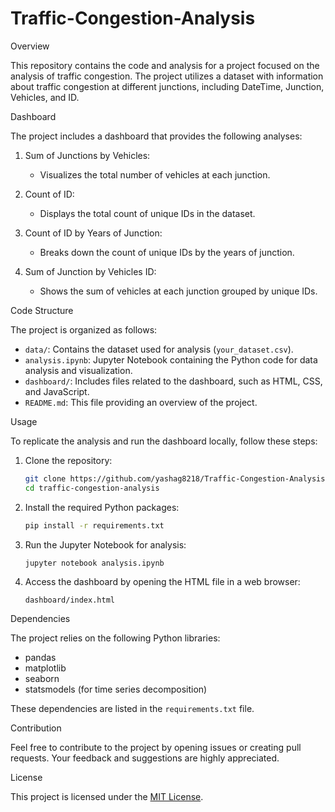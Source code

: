 # Traffic-Congestion-Analysis
Overview

This repository contains the code and analysis for a project focused on the analysis of traffic congestion. The project utilizes a dataset with information about traffic congestion at different junctions, including DateTime, Junction, Vehicles, and ID.

Dashboard

The project includes a dashboard that provides the following analyses:

1. Sum of Junctions by Vehicles:
   - Visualizes the total number of vehicles at each junction.

2. Count of ID:
   - Displays the total count of unique IDs in the dataset.

3. Count of ID by Years of Junction:
   - Breaks down the count of unique IDs by the years of junction.

4. Sum of Junction by Vehicles ID:
   - Shows the sum of vehicles at each junction grouped by unique IDs.

 Code Structure

The project is organized as follows:

- `data/`: Contains the dataset used for analysis (`your_dataset.csv`).
- `analysis.ipynb`: Jupyter Notebook containing the Python code for data analysis and visualization.
- `dashboard/`: Includes files related to the dashboard, such as HTML, CSS, and JavaScript.
- `README.md`: This file providing an overview of the project.

 Usage

To replicate the analysis and run the dashboard locally, follow these steps:

1. Clone the repository:

   ```bash
   git clone https://github.com/yashag8218/Traffic-Congestion-Analysis.git
   cd traffic-congestion-analysis
   ```

2. Install the required Python packages:

   ```bash
   pip install -r requirements.txt
   ```

3. Run the Jupyter Notebook for analysis:

   ```bash
   jupyter notebook analysis.ipynb
   ```

4. Access the dashboard by opening the HTML file in a web browser:

   ```
   dashboard/index.html
   ```

 Dependencies

The project relies on the following Python libraries:

- pandas
- matplotlib
- seaborn
- statsmodels (for time series decomposition)

These dependencies are listed in the `requirements.txt` file.

 Contribution

Feel free to contribute to the project by opening issues or creating pull requests. Your feedback and suggestions are highly appreciated.

 License

This project is licensed under the [MIT License](LICENSE).


